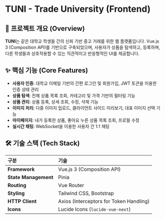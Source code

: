 # TUNI - Trade University (Frontend)

## 📖 프로젝트 개요 (Overview)

**TUNI**는 같은 대학교 학생들 간의 신뢰 기반 중고 거래를 위한 웹 플랫폼입니다. Vue.js 3 (Composition API)를 기반으로 구축되었으며, 사용자가 상품을 탐색하고, 등록하며, 다른 학생들과 상호작용할 수 있는 직관적이고 반응형적인 UI를 제공합니다.

## ✨ 핵심 기능 (Core Features)

- **사용자 인증**: 대학교 이메일 기반의 간편 로그인 및 회원가입, JWT 토큰을 이용한 인증 상태 관리
- **상품 탐색**: 전체 상품 목록 조회, 카테고리 및 가격 기반의 필터링 기능
- **상품 관리**: 상품 등록, 상세 조회, 수정, 삭제 기능
- **이미지 처리**: 다중 이미지 업로드, 클라이언트 사이드 미리보기, 대표 이미지 선택 기능
- **마이페이지**: 내가 등록한 상품, 좋아요 누른 상품 목록 조회, 프로필 수정
- **실시간 채팅**: WebSocket을 이용한 사용자 간 1:1 채팅

## 🛠️ 기술 스택 (Tech Stack)

| 구분 | 기술 |
| :--- | :--- |
| **Framework** | Vue.js 3 (Composition API) |
| **State Management**| Pinia |
| **Routing** | Vue Router |
| **Styling** | Tailwind CSS, Bootstrap |
| **HTTP Client** | Axios (Interceptors for Token Handling) |
| **Icons** | Lucide Icons (`lucide-vue-next`) |
